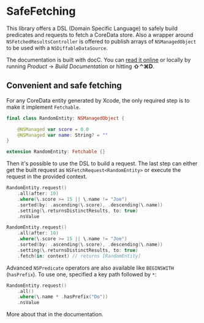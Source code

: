 # SafeFetching

This library offers a DSL (Domain Specific Language) to safely build predicates and requests to fetch a CoreData store. Also a wrapper around `NSFetchedResultsController` is offered to publish arrays of `NSManagedObject` to be used with a `NSDiffableDataSource`.

The documentation is built with docC. You can [read it online](https://abridoux.github.io/SafeFetching/documentation/safefetching/) or locally by running *Product* → *Build Documentation* or hitting **⇧⌃⌘D**.

## Convenient and safe fetching

For any CoreData entity generated by Xcode, the only required step is to make it implement `Fetchable`.

```swift
final class RandomEntity: NSManagedObject {

    @NSManaged var score = 0.0
    @NSManaged var name: String? = ""
}
```

```swift
extension RandomEntity: Fetchable {}
```

Then it's possible to use the DSL to build a request. The last step can either get the built request as `NSFetchRequest<RandomEntity>` or execute the request in the provided context.

```swift
RandomEntity.request()
    .all(after: 10)
    .where(\.score >= 15 || \.name != "Joe")
    .sorted(by: .ascending(\.score), .descending(\.name))
    .setting(\.returnsDistinctResults, to: true)
    .nsValue
```

```swift
RandomEntity.request()
    .all(after: 10)
    .where(\.score >= 15 || \.name != "Joe")
    .sorted(by: .ascending(\.score), .descending(\.name))
    .setting(\.returnsDistinctResults, to: true)
    .fetch(in: context) // returns [RandomEntity]
```

Advanced `NSPredicate` operators are also available like `BEGINSWITH` (`hasPrefix`). To use one, specified a key path followed by `*`:

```swift
RandomEntity.request()
    .all()
    .where(\.name * .hasPrefix("Do"))
    .nsValue
```

More about that in the documentation.
